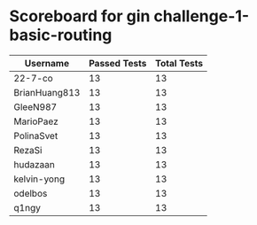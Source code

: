 # Scoreboard for gin challenge-1-basic-routing

| Username   | Passed Tests | Total Tests |
|------------|--------------|-------------|
| 22-7-co | 13 | 13 |
| BrianHuang813 | 13 | 13 |
| GleeN987 | 13 | 13 |
| MarioPaez | 13 | 13 |
| PolinaSvet | 13 | 13 |
| RezaSi | 13 | 13 |
| hudazaan | 13 | 13 |
| kelvin-yong | 13 | 13 |
| odelbos | 13 | 13 |
| q1ngy | 13 | 13 |
